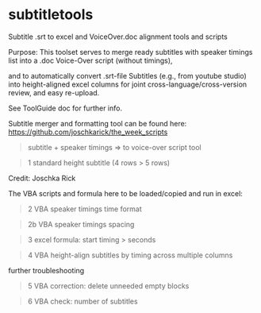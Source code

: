 # subtitletools
Subtitle .srt to excel and VoiceOver.doc alignment tools and scripts

Purpose: 
This toolset serves to 
merge ready subtitles with speaker timings list into a .doc Voice-Over script (without timings),

and to automatically convert .srt-file Subtitles (e.g., from youtube studio)
into height-aligned excel columns 
for joint cross-language/cross-version review, and easy re-upload.

See ToolGuide doc for further info.


Subtitle merger and formatting tool can be found here:
https://github.com/joschkarick/the_week_scripts 
> subtitle + speaker timings => to voice-over script tool

> 1 standard height subtitle (4 rows > 5 rows)

Credit: Joschka Rick


The VBA scripts and formula here to be loaded/copied and run in excel:
> 2 VBA speaker timings time format

> 2b VBA speaker timings spacing

> 3 excel formula: start timing > seconds

> 4 VBA height-align subtitles by timing across multiple columns

further troubleshooting
> 5 VBA correction: delete unneeded empty blocks

> 6 VBA check: number of subtitles

